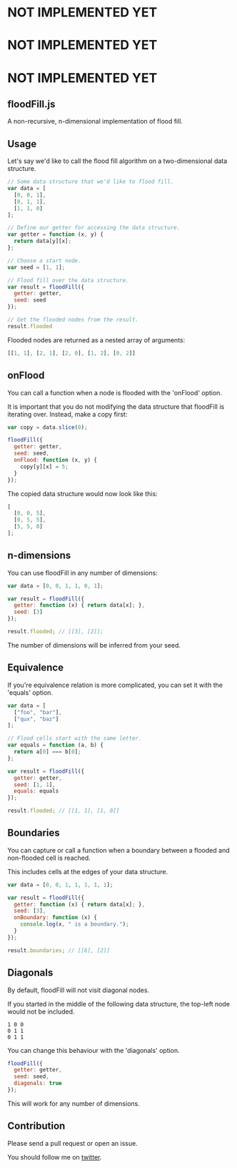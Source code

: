 # NOT IMPLEMENTED YET
# NOT IMPLEMENTED YET
# NOT IMPLEMENTED YET

## floodFill.js

A non-recursive, n-dimensional implementation of flood fill.

## Usage

Let's say we'd like to call the flood fill algorithm on a two-dimensional data structure.

```javascript
// Some data structure that we'd like to flood fill.
var data = [
  [0, 0, 1],
  [0, 1, 1],
  [1, 1, 0]
];

// Define our getter for accessing the data structure.
var getter = function (x, y) {
  return data[y][x];
};

// Choose a start node.
var seed = [1, 1];

// Flood fill over the data structure.
var result = floodFill({
  getter: getter,
  seed: seed
});

// Get the flooded nodes from the result.
result.flooded
```

Flooded nodes are returned as a nested array of arguments:

```javascript
[[1, 1], [2, 1], [2, 0], [1, 2], [0, 2]]
```

## onFlood

You can call a function when a node is flooded with the 'onFlood' option.

It is important that you do not modifying the data structure that floodFill is iterating over. Instead, make a copy first:

```javascript
var copy = data.slice(0);

floodFill({
  getter: getter,
  seed: seed,
  onFlood: function (x, y) {
    copy[y][x] = 5;
  }
});
```

The copied data structure would now look like this:

```javascript
[
  [0, 0, 5],
  [0, 5, 5],
  [5, 5, 0]
];
```

## n-dimensions
You can use floodFill in any number of dimensions:

```javascript
var data = [0, 0, 1, 1, 0, 1];

var result = floodFill({
  getter: function (x) { return data[x]; },
  seed: [3]
});

result.flooded; // [[3], [2]];
```

The number of dimensions will be inferred from your seed.

## Equivalence

If you're equivalence relation is more complicated, you can set it with the 'equals' option.

```javascript
var data = [
  ["foo", "bar"],
  ["qux", "baz"]
];

// Flood cells start with the same letter.
var equals = function (a, b) {
  return a[0] === b[0];
};

var result = floodFill({
  getter: getter,
  seed: [1, 1],
  equals: equals
});

result.flooded; // [[1, 1], [1, 0]]
```

## Boundaries

You can capture or call a function when a boundary between a flooded and non-flooded cell is reached.

This includes cells at the edges of your data structure.

```javascript
var data = [0, 0, 1, 1, 1, 1, 1];

var result = floodFill({
  getter: function (x) { return data[x]; },
  seed: [3],
  onBoundary: function (x) {
    console.log(x, " is a boundary.");
  }
});

result.boundaries; // [[6], [2]]
```

## Diagonals

By default, floodFill will not visit diagonal nodes.

If you started in the middle of the following data structure, the top-left node would not be included.

```
1 0 0
0 1 1
0 1 1
```

You can change this behaviour with the 'diagonals' option.

```javascript
floodFill({
  getter: getter,
  seed: seed,
  diagonals: true
});
```

This will work for any number of dimensions.

## Contribution

Please send a pull request or open an issue.

You should follow me on [twitter](https://twitter.com/cpatuzzo).
